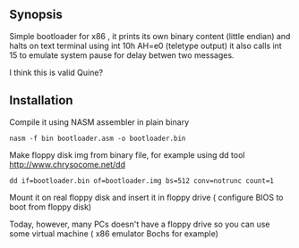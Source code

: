 ## Synopsis

Simple bootloader for x86 , it prints its own binary content (little endian) and halts 
on text terminal using int 10h AH=e0 (teletype output)
it also calls int 15 to emulate system pause for delay betwen two messages.

I think this is valid Quine?

## Installation

Compile it using NASM assembler in plain binary
```
nasm -f bin bootloader.asm -o bootloader.bin
```
Make floppy disk img from binary file, for example using dd tool http://www.chrysocome.net/dd
```
dd if=bootloader.bin of=bootloader.img bs=512 conv=notrunc count=1 
```
    
Mount it on real floppy disk and insert it in floppy drive ( configure BIOS to boot from floppy disk)

Today, however, many PCs doesn't have a floppy drive so you can use some virtual machine  ( x86 emulator Bochs for example)
  
